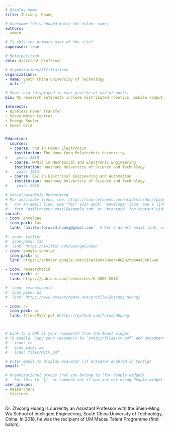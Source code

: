 ```yaml
---
# Display name
title: Zhicong  Huang

# Username (this should match the folder name)
authors:
- admin

# Is this the primary user of the site?
superuser: true

# Role/position
role: Assistant Professor

# Organizations/Affiliations
organizations:
- name: South China University of Technology
  url: ""

# Short bio (displayed in user profile at end of posts)
bio: My research interests include distributed robotics, mobile computing and programmable matter.

Interests:
- Wireless Power Transfer
- Servo Motor Control
- Energy Router
- Smart Grid


Education:
  courses:
  - course: PhD in Power Electronics
    institution: The Hong Kong Polytechnic University
#    year: 2018
  - course: MPhil in Mechanical and Electronic Engineering
    institution: Huazhong University of Science and Technology
#    year: 2013
  - course: BSc in Electrical Engineering and Automation
    institution: Huazhong University of Science and Technology
#    year: 2010

# Social/Academic Networking
# For available icons, see: https://sourcethemes.com/academic/docs/page-builder/#icons
#   For an email link, use "fas" icon pack, "envelope" icon, and a link in the
#   form "mailto:your-email@example.com" or "#contact" for contact widget.
social:
- icon: envelope
  icon_pack: fas
  link: 'mailto:forward.huang@gmail.com'  # For a direct email link, use "mailto:test@example.org".

#- icon: twitter
#  icon_pack: fab
#  link: https://twitter.com/GeorgeCushen
- icon: google-scholar
  icon_pack: ai
  link: https://scholar.google.com/citations?user=8Q6n2YoAAAAJ&hl=en

- icon: researcherid
  icon_pack: ai
  link: https://publons.com/researcher/G-3095-2018

#- icon: researchgate
#  icon_pack: ai
#  link: https://www.researchgate.net/profile/Zhicong_Huang2

- icon: cv
  icon_pack: ai
  link: files/MyCV.pdf #https://github.com/forwardhuang



# Link to a PDF of your resume/CV from the About widget.
# To enable, copy your resume/CV to `static/files/cv.pdf` and uncomment the lines below.
# - icon: cv
#   icon_pack: ai
#   link: files/MyCV.pdf

# Enter email to display Gravatar (if Gravatar enabled in Config)
email: ""

# Organizational groups that you belong to (for People widget)
#   Set this to `[]` or comment out if you are not using People widget.
user_groups:
- Researchers
- Visitors
---
```


Dr. Zhicong Huang is currently an Assistant Professor with the Shien-Ming Wu School of Intelligent Engineering, South China University of Technology, China. In 2018, he was the recipient of UM Macau Talent Programme (first batch).
